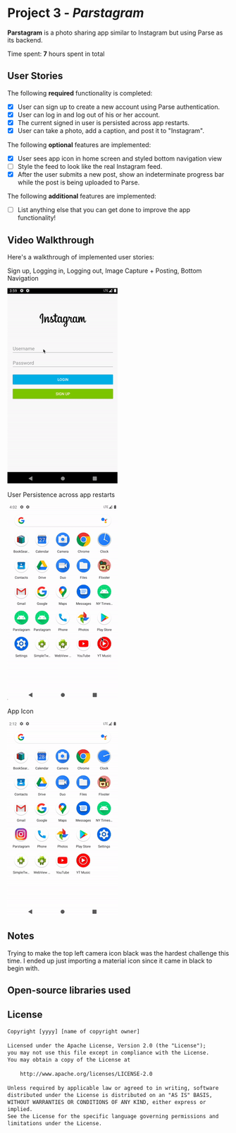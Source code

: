 # Project 3 - *Parstagram*

**Parstagram** is a photo sharing app similar to Instagram but using Parse as its backend.

Time spent: **7** hours spent in total

## User Stories

The following **required** functionality is completed:

- [x] User can sign up to create a new account using Parse authentication.
- [x] User can log in and log out of his or her account.
- [x] The current signed in user is persisted across app restarts.
- [x] User can take a photo, add a caption, and post it to "Instagram".

The following **optional** features are implemented:

- [x] User sees app icon in home screen and styled bottom navigation view
- [ ] Style the feed to look like the real Instagram feed.
- [x] After the user submits a new post, show an indeterminate progress bar while the post is being uploaded to Parse.

The following **additional** features are implemented:

- [ ] List anything else that you can get done to improve the app functionality!

## Video Walkthrough

Here's a walkthrough of implemented user stories:

Sign up, Logging in, Logging out, Image Capture + Posting, Bottom Navigation

<img src='walkthrough_parstagram.gif' title='Video Walkthrough' width='' alt='Video Walkthrough' />

User Persistence across app restarts

<img src='walkthrough_persist.gif' title='Video Walkthrough' width='' alt='Video Walkthrough' />

App Icon

<img src='walkthrough_app_icon.gif' title='Video Walkthrough' width='' alt='Video Walkthrough' />


## Notes

Trying to make the top left camera icon black was the hardest challenge this time. I ended up just importing a material icon since it came in black to begin with.

## Open-source libraries used


## License

    Copyright [yyyy] [name of copyright owner]

    Licensed under the Apache License, Version 2.0 (the "License");
    you may not use this file except in compliance with the License.
    You may obtain a copy of the License at

        http://www.apache.org/licenses/LICENSE-2.0

    Unless required by applicable law or agreed to in writing, software
    distributed under the License is distributed on an "AS IS" BASIS,
    WITHOUT WARRANTIES OR CONDITIONS OF ANY KIND, either express or implied.
    See the License for the specific language governing permissions and
    limitations under the License.